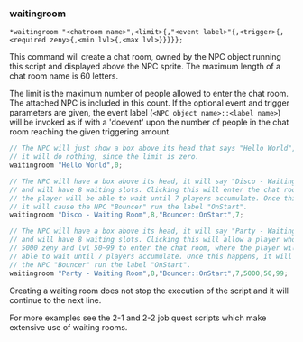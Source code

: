 
### waitingroom
```
*waitingroom "<chatroom name>",<limit>{,"<event label>"{,<trigger>{,<required zeny>{,<min lvl>{,<max lvl>}}}}};
```

This command will create a chat room, owned by the NPC object running this
script and displayed above the NPC sprite.
The maximum length of a chat room name is 60 letters.

The limit is the maximum number of people allowed to enter the chat room.
The attached NPC is included in this count. If the optional event and trigger
parameters are given, the event label (`<NPC object name>::<label name>`)
will be invoked as if with a 'doevent' upon the number of people in the chat
room reaching the given triggering amount.

```c
// The NPC will just show a box above its head that says "Hello World", clicking
// it will do nothing, since the limit is zero.
waitingroom "Hello World",0;

// The NPC will have a box above its head, it will say "Disco - Waiting Room"
// and will have 8 waiting slots. Clicking this will enter the chat room, where
// the player will be able to wait until 7 players accumulate. Once this happens,
// it will cause the NPC "Bouncer" run the label "OnStart".
waitingroom "Disco - Waiting Room",8,"Bouncer::OnStart",7;

// The NPC will have a box above its head, it will say "Party - Waiting Room"
// and will have 8 waiting slots. Clicking this will allow a player who has
// 5000 zeny and lvl 50~99 to enter the chat room, where the player will be
// able to wait until 7 players accumulate. Once this happens, it will cause
// the NPC "Bouncer" run the label "OnStart".
waitingroom "Party - Waiting Room",8,"Bouncer::OnStart",7,5000,50,99;
```

Creating a waiting room does not stop the execution of the script and it will
continue to the next line.

For more examples see the 2-1 and 2-2 job quest scripts which make extensive use
of waiting rooms.
